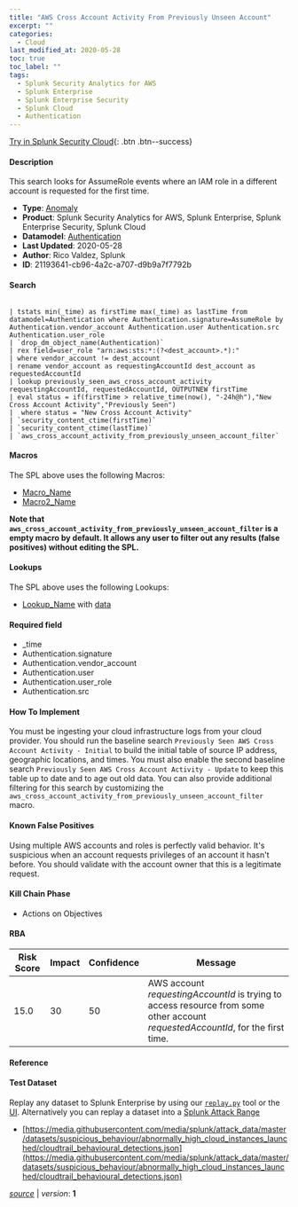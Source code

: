```yaml
---
title: "AWS Cross Account Activity From Previously Unseen Account"
excerpt: ""
categories:
  - Cloud
last_modified_at: 2020-05-28
toc: true
toc_label: ""
tags:
  - Splunk Security Analytics for AWS
  - Splunk Enterprise
  - Splunk Enterprise Security
  - Splunk Cloud
  - Authentication
---
```




[Try in Splunk Security Cloud](https://www.splunk.com/en_us/cyber-security.html){: .btn .btn--success}

#### Description

This search looks for AssumeRole events where an IAM role in a different account is requested for the first time.

- **Type**: [Anomaly](https://github.com/splunk/security_content/wiki/Detection-Analytic-Types)
- **Product**: Splunk Security Analytics for AWS, Splunk Enterprise, Splunk Enterprise Security, Splunk Cloud
- **Datamodel**: [Authentication](https://docs.splunk.com/Documentation/CIM/latest/User/Authentication)
- **Last Updated**: 2020-05-28
- **Author**: Rico Valdez, Splunk
- **ID**: 21193641-cb96-4a2c-a707-d9b9a7f7792b

#### Search

```

| tstats min(_time) as firstTime max(_time) as lastTime from datamodel=Authentication where Authentication.signature=AssumeRole by Authentication.vendor_account Authentication.user Authentication.src Authentication.user_role 
| `drop_dm_object_name(Authentication)` 
| rex field=user_role "arn:aws:sts:*:(?<dest_account>.*):" 
| where vendor_account != dest_account 
| rename vendor_account as requestingAccountId dest_account as requestedAccountId 
| lookup previously_seen_aws_cross_account_activity requestingAccountId, requestedAccountId, OUTPUTNEW firstTime 
| eval status = if(firstTime > relative_time(now(), "-24h@h"),"New Cross Account Activity","Previously Seen") 
|  where status = "New Cross Account Activity" 
| `security_content_ctime(firstTime)` 
| `security_content_ctime(lastTime)`
| `aws_cross_account_activity_from_previously_unseen_account_filter`
```

#### Macros
The SPL above uses the following Macros:
* [Macro_Name](https://)
* [Macro2_Name](https://)

**Note that `aws_cross_account_activity_from_previously_unseen_account_filter` is a empty macro by default. It allows any user to filter out any results (false positives) without editing the SPL.**

#### Lookups
The SPL above uses the following Lookups:

* [Lookup_Name]() with [data]()

#### Required field
* _time
* Authentication.signature
* Authentication.vendor_account
* Authentication.user
* Authentication.user_role
* Authentication.src


#### How To Implement
You must be ingesting your cloud infrastructure logs from your cloud provider. You should run the baseline search `Previously Seen AWS Cross Account Activity - Initial` to build the initial table of source IP address, geographic locations, and times. You must also enable the second baseline search `Previously Seen AWS Cross Account Activity - Update` to keep this table up to date and to age out old data. You can also provide additional filtering for this search by customizing the `aws_cross_account_activity_from_previously_unseen_account_filter` macro.

#### Known False Positives
Using multiple AWS accounts and roles is perfectly valid behavior. It&#39;s suspicious when an account requests privileges of an account it hasn&#39;t before. You should validate with the account owner that this is a legitimate request.

#### Kill Chain Phase
* Actions on Objectives



#### RBA

| Risk Score  | Impact      | Confidence   | Message      |
| ----------- | ----------- |--------------|--------------|
| 15.0 | 30 | 50 | AWS account $requestingAccountId$ is trying to access resource from some other account $requestedAccountId$, for the first time. |




#### Reference


#### Test Dataset
Replay any dataset to Splunk Enterprise by using our [`replay.py`](https://github.com/splunk/attack_data#using-replaypy) tool or the [UI](https://github.com/splunk/attack_data#using-ui).
Alternatively you can replay a dataset into a [Splunk Attack Range](https://github.com/splunk/attack_range#replay-dumps-into-attack-range-splunk-server)

* [https://media.githubusercontent.com/media/splunk/attack_data/master/datasets/suspicious_behaviour/abnormally_high_cloud_instances_launched/cloudtrail_behavioural_detections.json](https://media.githubusercontent.com/media/splunk/attack_data/master/datasets/suspicious_behaviour/abnormally_high_cloud_instances_launched/cloudtrail_behavioural_detections.json)



[*source*](https://github.com/splunk/security_content/tree/develop/detections/cloud/aws_cross_account_activity_from_previously_unseen_account.yml) \| *version*: **1**